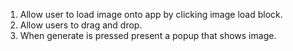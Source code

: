 1. Allow user to load image onto app by clicking image load block.
2. Allow users to drag and drop.
3. When generate is pressed present a popup that shows image.